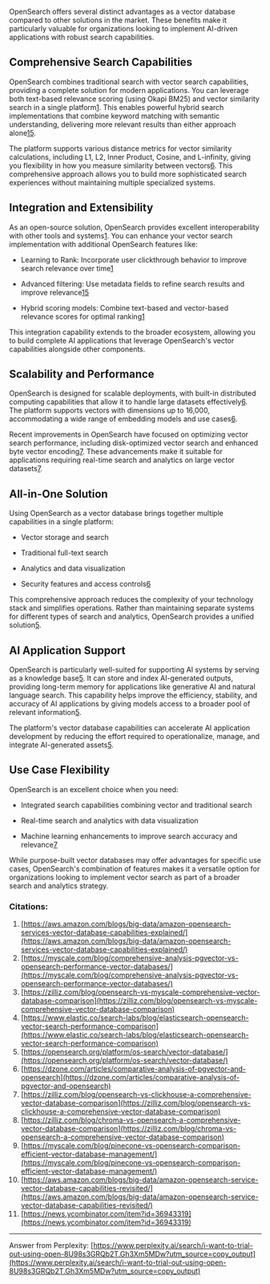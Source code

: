 OpenSearch offers several distinct advantages as a vector database compared to other solutions in the market. These benefits make it particularly valuable for organizations looking to implement AI-driven applications with robust search capabilities.

## Comprehensive Search Capabilities

OpenSearch combines traditional search with vector search capabilities, providing a complete solution for modern applications. You can leverage both text-based relevance scoring (using Okapi BM25) and vector similarity search in a single platform[1](https://aws.amazon.com/blogs/big-data/amazon-opensearch-services-vector-database-capabilities-explained/). This enables powerful hybrid search implementations that combine keyword matching with semantic understanding, delivering more relevant results than either approach alone[1](https://aws.amazon.com/blogs/big-data/amazon-opensearch-services-vector-database-capabilities-explained/)[5](https://opensearch.org/platform/os-search/vector-database/).

The platform supports various distance metrics for vector similarity calculations, including L1, L2, Inner Product, Cosine, and L-infinity, giving you flexibility in how you measure similarity between vectors[6](https://dzone.com/articles/comparative-analysis-of-pgvector-and-opensearch). This comprehensive approach allows you to build more sophisticated search experiences without maintaining multiple specialized systems.

## Integration and Extensibility

As an open-source solution, OpenSearch provides excellent interoperability with other tools and systems[1](https://aws.amazon.com/blogs/big-data/amazon-opensearch-services-vector-database-capabilities-explained/). You can enhance your vector search implementation with additional OpenSearch features like:

- Learning to Rank: Incorporate user clickthrough behavior to improve search relevance over time[1](https://aws.amazon.com/blogs/big-data/amazon-opensearch-services-vector-database-capabilities-explained/)
    
- Advanced filtering: Use metadata fields to refine search results and improve relevance[1](https://aws.amazon.com/blogs/big-data/amazon-opensearch-services-vector-database-capabilities-explained/)[5](https://opensearch.org/platform/os-search/vector-database/)
    
- Hybrid scoring models: Combine text-based and vector-based relevance scores for optimal ranking[1](https://aws.amazon.com/blogs/big-data/amazon-opensearch-services-vector-database-capabilities-explained/)
    

This integration capability extends to the broader ecosystem, allowing you to build complete AI applications that leverage OpenSearch's vector capabilities alongside other components.

## Scalability and Performance

OpenSearch is designed for scalable deployments, with built-in distributed computing capabilities that allow it to handle large datasets effectively[6](https://dzone.com/articles/comparative-analysis-of-pgvector-and-opensearch). The platform supports vectors with dimensions up to 16,000, accommodating a wide range of embedding models and use cases[6](https://dzone.com/articles/comparative-analysis-of-pgvector-and-opensearch).

Recent improvements in OpenSearch have focused on optimizing vector search performance, including disk-optimized vector search and enhanced byte vector encoding[7](https://zilliz.com/blog/opensearch-vs-clickhouse-a-comprehensive-vector-database-comparison). These advancements make it suitable for applications requiring real-time search and analytics on large vector datasets[7](https://zilliz.com/blog/opensearch-vs-clickhouse-a-comprehensive-vector-database-comparison).

## All-in-One Solution

Using OpenSearch as a vector database brings together multiple capabilities in a single platform:

- Vector storage and search
    
- Traditional full-text search
    
- Analytics and data visualization
    
- Security features and access controls[6](https://dzone.com/articles/comparative-analysis-of-pgvector-and-opensearch)
    

This comprehensive approach reduces the complexity of your technology stack and simplifies operations. Rather than maintaining separate systems for different types of search and analytics, OpenSearch provides a unified solution[5](https://opensearch.org/platform/os-search/vector-database/).

## AI Application Support

OpenSearch is particularly well-suited for supporting AI systems by serving as a knowledge base[5](https://opensearch.org/platform/os-search/vector-database/). It can store and index AI-generated outputs, providing long-term memory for applications like generative AI and natural language search. This capability helps improve the efficiency, stability, and accuracy of AI applications by giving models access to a broader pool of relevant information[5](https://opensearch.org/platform/os-search/vector-database/).

The platform's vector database capabilities can accelerate AI application development by reducing the effort required to operationalize, manage, and integrate AI-generated assets[5](https://opensearch.org/platform/os-search/vector-database/).

## Use Case Flexibility

OpenSearch is an excellent choice when you need:

- Integrated search capabilities combining vector and traditional search
    
- Real-time search and analytics with data visualization
    
- Machine learning enhancements to improve search accuracy and relevance[7](https://zilliz.com/blog/opensearch-vs-clickhouse-a-comprehensive-vector-database-comparison)
    

While purpose-built vector databases may offer advantages for specific use cases, OpenSearch's combination of features makes it a versatile option for organizations looking to implement vector search as part of a broader search and analytics strategy.

### Citations:

1. [https://aws.amazon.com/blogs/big-data/amazon-opensearch-services-vector-database-capabilities-explained/](https://aws.amazon.com/blogs/big-data/amazon-opensearch-services-vector-database-capabilities-explained/)
2. [https://myscale.com/blog/comprehensive-analysis-pgvector-vs-opensearch-performance-vector-databases/](https://myscale.com/blog/comprehensive-analysis-pgvector-vs-opensearch-performance-vector-databases/)
3. [https://zilliz.com/blog/opensearch-vs-myscale-comprehensive-vector-database-comparison](https://zilliz.com/blog/opensearch-vs-myscale-comprehensive-vector-database-comparison)
4. [https://www.elastic.co/search-labs/blog/elasticsearch-opensearch-vector-search-performance-comparison](https://www.elastic.co/search-labs/blog/elasticsearch-opensearch-vector-search-performance-comparison)
5. [https://opensearch.org/platform/os-search/vector-database/](https://opensearch.org/platform/os-search/vector-database/)
6. [https://dzone.com/articles/comparative-analysis-of-pgvector-and-opensearch](https://dzone.com/articles/comparative-analysis-of-pgvector-and-opensearch)
7. [https://zilliz.com/blog/opensearch-vs-clickhouse-a-comprehensive-vector-database-comparison](https://zilliz.com/blog/opensearch-vs-clickhouse-a-comprehensive-vector-database-comparison)
8. [https://zilliz.com/blog/chroma-vs-opensearch-a-comprehensive-vector-database-comparison](https://zilliz.com/blog/chroma-vs-opensearch-a-comprehensive-vector-database-comparison)
9. [https://myscale.com/blog/pinecone-vs-opensearch-comparison-efficient-vector-database-management/](https://myscale.com/blog/pinecone-vs-opensearch-comparison-efficient-vector-database-management/)
10. [https://aws.amazon.com/blogs/big-data/amazon-opensearch-service-vector-database-capabilities-revisited/](https://aws.amazon.com/blogs/big-data/amazon-opensearch-service-vector-database-capabilities-revisited/)
11. [https://news.ycombinator.com/item?id=36943319](https://news.ycombinator.com/item?id=36943319)

---

Answer from Perplexity: [https://www.perplexity.ai/search/i-want-to-trial-out-using-open-8U98s3GRQb2T.Gh3Xm5MDw?utm_source=copy_output](https://www.perplexity.ai/search/i-want-to-trial-out-using-open-8U98s3GRQb2T.Gh3Xm5MDw?utm_source=copy_output)